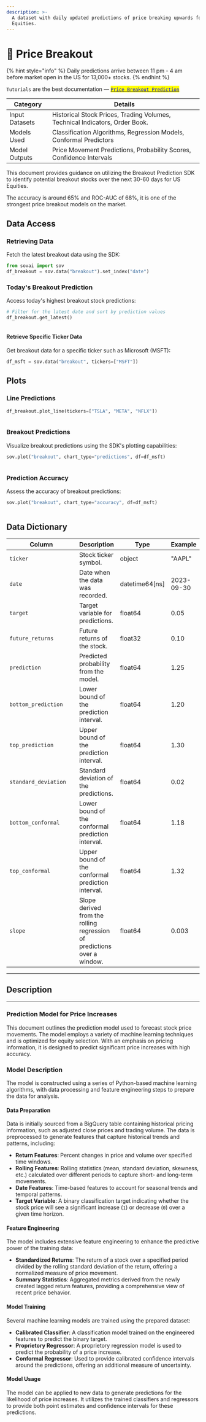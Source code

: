 ```yaml
---
description: >-
  A dataset with daily updated predictions of price breaking upwards for US
  Equities.
---
```


# 🎢 Price Breakout

{% hint style="info" %}
Daily predictions arrive between 11 pm - 4 am before market open in the US for 13,000+ stocks.
{% endhint %}

`Tutorials` are the best documentation — [<mark style="color:blue;">`Price Breakout Prediction`</mark>](https://colab.research.google.com/github/sovai-research/sovai-public/blob/main/notebooks/tutorials/Breakout%20Prediction.ipynb)

<table data-column-title-hidden data-view="cards"><thead><tr><th>Category</th><th>Details</th></tr></thead><tbody><tr><td>Input Datasets</td><td>Historical Stock Prices, Trading Volumes, Technical Indicators, Order Book.</td></tr><tr><td>Models Used</td><td>Classification Algorithms, Regression Models, Conformal Predictors</td></tr><tr><td>Model Outputs</td><td>Price Movement Predictions, Probability Scores, Confidence Intervals</td></tr></tbody></table>

This document provides guidance on utilizing the Breakout Prediction SDK to identify potential breakout stocks over the next 30-60 days for US Equities.

The accuracy is around 65% and ROC-AUC of 68%, it is one of the strongest price breakout models on the market.

## Data Access

### Retrieving Data

Fetch the latest breakout data using the SDK:

```python
from sovai import sov
df_breakout = sov.data("breakout").set_index("date")
```

### Today's Breakout Prediction

Access today's highest breakout stock predictions:

```python
# Filter for the latest date and sort by prediction values
df_breakout.get_latest()
```

<figure><img src="../../.gitbook/assets/image (10) (1) (1) (1).png" alt=""><figcaption></figcaption></figure>

#### Retrieve Specific Ticker Data

Get breakout data for a specific ticker such as Microsoft (MSFT):

```python
df_msft = sov.data("breakout", tickers=["MSFT"])
```

## Plots

### **Line Predictions**

```python
df_breakout.plot_line(tickers=["TSLA", "META", "NFLX"])
```

<figure><img src="../../.gitbook/assets/image (6) (1) (1) (1) (1).png" alt=""><figcaption></figcaption></figure>

### Breakout Predictions

Visualize breakout predictions using the SDK's plotting capabilities:

```python
sov.plot("breakout", chart_type="predictions", df=df_msft)
```

<figure><img src="../../.gitbook/assets/image (16) (1).png" alt=""><figcaption></figcaption></figure>

### Prediction Accuracy

Assess the accuracy of breakout predictions:

```python
sov.plot("breakout", chart_type="accuracy", df=df_msft)
```

<figure><img src="../../.gitbook/assets/image (17) (1).png" alt=""><figcaption></figcaption></figure>

## Data Dictionary

<table><thead><tr><th width="237">Column</th><th>Description</th><th>Type</th><th>Example</th></tr></thead><tbody><tr><td><code>ticker</code></td><td>Stock ticker symbol.</td><td>object</td><td>"AAPL"</td></tr><tr><td><code>date</code></td><td>Date when the data was recorded.</td><td>datetime64[ns]</td><td>2023-09-30</td></tr><tr><td><code>target</code></td><td>Target variable for predictions.</td><td>float64</td><td>0.05</td></tr><tr><td><code>future_returns</code></td><td>Future returns of the stock.</td><td>float32</td><td>0.10</td></tr><tr><td><code>prediction</code></td><td>Predicted probability from the model.</td><td>float64</td><td>1.25</td></tr><tr><td><code>bottom_prediction</code></td><td>Lower bound of the prediction interval.</td><td>float64</td><td>1.20</td></tr><tr><td><code>top_prediction</code></td><td>Upper bound of the prediction interval.</td><td>float64</td><td>1.30</td></tr><tr><td><code>standard_deviation</code></td><td>Standard deviation of the predictions.</td><td>float64</td><td>0.02</td></tr><tr><td><code>bottom_conformal</code></td><td>Lower bound of the conformal prediction interval.</td><td>float64</td><td>1.18</td></tr><tr><td><code>top_conformal</code></td><td>Upper bound of the conformal prediction interval.</td><td>float64</td><td>1.32</td></tr><tr><td><code>slope</code></td><td>Slope derived from the rolling regression of predictions over a window.</td><td>float64</td><td>0.003</td></tr></tbody></table>

***

## **Description**

***

### Prediction Model for Price Increases

This document outlines the prediction model used to forecast stock price movements. The model employs a variety of machine learning techniques and is optimized for equity selection. With an emphasis on pricing information, it is designed to predict significant price increases with high accuracy.

### Model Description

The model is constructed using a series of Python-based machine learning algorithms, with data processing and feature engineering steps to prepare the data for analysis.

#### Data Preparation

Data is initially sourced from a BigQuery table containing historical pricing information, such as adjusted close prices and trading volume. The data is preprocessed to generate features that capture historical trends and patterns, including:

* **Return Features**: Percent changes in price and volume over specified time windows.
* **Rolling Features**: Rolling statistics (mean, standard deviation, skewness, etc.) calculated over different periods to capture short- and long-term movements.
* **Date Features**: Time-based features to account for seasonal trends and temporal patterns.
* **Target Variable**: A binary classification target indicating whether the stock price will see a significant increase (`1`) or decrease (`0`) over a given time horizon.

#### Feature Engineering

The model includes extensive feature engineering to enhance the predictive power of the training data:

* **Standardized Returns**: The return of a stock over a specified period divided by the rolling standard deviation of the return, offering a normalized measure of price movement.
* **Summary Statistics**: Aggregated metrics derived from the newly created lagged return features, providing a comprehensive view of recent price behavior.

#### Model Training

Several machine learning models are trained using the prepared dataset:

* **Calibrated Classifier**: A classification model trained on the engineered features to predict the binary target.
* **Proprietory Regressor**: A proprietory regression model is used to predict the probability of a price increase.
* **Conformal Regressor**: Used to provide calibrated confidence intervals around the predictions, offering an additional measure of uncertainty.

#### Model Usage

The model can be applied to new data to generate predictions for the likelihood of price increases. It utilizes the trained classifiers and regressors to provide both point estimates and confidence intervals for these predictions.
